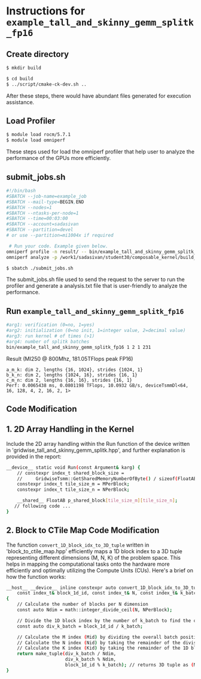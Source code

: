 # Instructions for ```example_tall_and_skinny_gemm_splitk_fp16```

## Create directory
```bash
$ mkdir build
```
```bash
$ cd build
$ ../script/cmake-ck-dev.sh ..
```
After these steps, there would have abundant files generated for execution assistance.

## Load Profiler
```bash
$ module load rocm/5.7.1
$ module load omniperf
```
These steps used for load the omniperf profiler that help user to analyze the performance of the GPUs more efficiently.

## submit_jobs.sh
```bash
#!/bin/bash
#SBATCH --job-name=example_job
#SBATCH --mail-type=BEGIN,END
#SBATCH --nodes=1
#SBATCH --ntasks-per-node=1
#SBATCH --time=00:03:00
#SBATCH --account=sadasivan
#SBATCH --partition=devel
# or use --partition=mi1004x if required

 # Run your code. Example given below.
omniperf profile -n result/ -- bin/example_tall_and_skinny_gemm_splitk_fp16 1 2 1 231
omniperf analyze -p /work1/sadasivan/student30/composable_kernel/build_new/workloads/result/mi100 &>analysis.txt
```
```bash
$ sbatch ./submit_jobs.sh
```
The submit_jobs.sh file used to send the request to the server to run the profiler and generate a analysis.txt file that is user-friendly to analyze the performance.

## Run ```example_tall_and_skinny_gemm_splitk_fp16```
```bash
#arg1: verification (0=no, 1=yes)
#arg2: initialization (0=no init, 1=integer value, 2=decimal value)
#arg3: run kernel # of times (>1)
#arg4: number of splitk batches
bin/example_tall_and_skinny_gemm_splitk_fp16 1 2 1 231

```

Result (MI250 @ 800Mhz, 181.05TFlops peak FP16)
```
a_m_k: dim 2, lengths {16, 1024}, strides {1024, 1}
b_k_n: dim 2, lengths {1024, 16}, strides {16, 1}
c_m_n: dim 2, lengths {16, 16}, strides {16, 1}
Perf: 0.0065438 ms, 0.0801198 TFlops, 10.0932 GB/s, deviceTsmmDl<64, 16, 128, 4, 2, 16, 2, 1>
```
## Code Modification
## 1. 2D Array Handling in the Kernel
Include the 2D array handling within the Run function of the device written in 'gridwise_tall_and_skinny_gemm_splitk.hpp', 
and further explanation is provided in the report: 
```bash
__device__ static void Run(const Argument& karg) {
    // constexpr index_t shared_block_size =
    //     GridwiseTsmm::GetSharedMemoryNumberOfByte() / sizeof(FloatAB);
    constexpr index_t tile_size_m = MPerBlock;
    constexpr index_t tile_size_n = NPerBlock;

    __shared__ FloatAB p_shared_block[tile_size_m][tile_size_n];
   // following code ...
}
```
## 2. Block to CTile Map Code Modification

The function `convert_1D_block_idx_to_3D_tuple` written in 'block_to_ctile_map.hpp' efficiently maps a 1D block index to a 3D tuple representing different dimensions (M, N, K) of the problem space. This helps in mapping the computational tasks onto the hardware more efficiently and optimally utilizing the Compute Units (CUs). Here's a brief on how the function works:

```bash
__host__ __device__ inline constexpr auto convert_1D_block_idx_to_3D_tuple(
    const index_t& block_1d_id, const index_t& N, const index_t& k_batch) const
{
    // Calculate the number of blocks per N dimension
    const auto Ndim = math::integer_divide_ceil(N, NPerBlock);

    // Divide the 1D block index by the number of k_batch to find the overall batch position
    const auto div_k_batch = block_1d_id / k_batch;

    // Calculate the M index (Mid) by dividing the overall batch position by Ndim
    // Calculate the N index (Nid) by taking the remainder of the division of the batch position by Ndim
    // Calculate the K index (Kid) by taking the remainder of the 1D block index with k_batch
    return make_tuple(div_k_batch / Ndim,
                      div_k_batch % Ndim,
                      block_1d_id % k_batch); // returns 3D tuple as (Mid,Nid,Kid)
}
```
